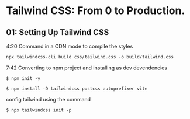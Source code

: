# Tailwind CSS: From 0 to Production.

## 01: Setting Up Tailwind CSS

4:20 Command in a CDN mode to compile the styles

```
npx tailwindcss-cli build css/tailwind.css -o build/tailwind.css
```

7:42 Converting to npm project and installing as dev devendencies

```
$ npm init -y

$ npm install -D tailwindcss postcss autoprefixer vite
```

config tailwind using the command

```
$ npx tailwindcss init -p
```
